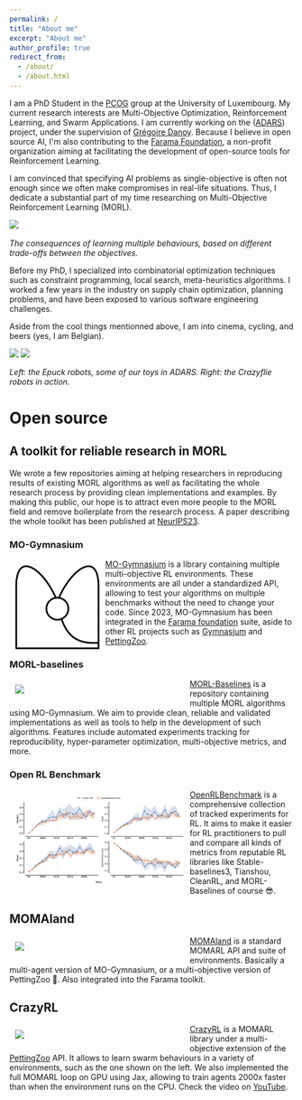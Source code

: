 ```yaml
---
permalink: /
title: "About me"
excerpt: "About me"
author_profile: true
redirect_from: 
  - /about/
  - /about.html
---
```


I am a PhD Student in the [PCOG](https://pcog.uni.lu/) group at the University of Luxembourg. My current research interests are Multi-Objective Optimization, Reinforcement Learning, and Swarm Applications. I am currently working on the ([ADARS](https://adars.uni.lu/)) project, under the supervision of [Grégoire Danoy](https://danoy.gforge.uni.lu/). Because I believe in open source AI, I'm also contributing to the [Farama Foundation](https://farama.org/), a non-profit organization aiming at facilitating the development of open-source tools for Reinforcement Learning.

I am convinced that specifying AI problems as single-objective is often not enough since we often make compromises in real-life situations. Thus, I dedicate a substantial part of my time researching on Multi-Objective Reinforcement Learning (MORL). 


<img src="../images/mo_cheetah_rect.gif" width=500>

<em>The consequences of learning multiple behaviours, based on different trade-offs between the objectives.</em>



Before my PhD, I specialized into combinatorial optimization techniques such as constraint programming, local search, meta-heuristics algorithms. I worked a few years in the industry on supply chain optimization, planning problems, and have been exposed to various software engineering challenges. 

Aside from the cool things mentionned above, I am into cinema, cycling, and beers (yes, I am Belgian).

<img src="../images/epuck.jpeg" width=300>  <img src="../images/circle.gif" width=350>

<em>Left: the Epuck robots, some of our toys in ADARS. Right: the Crazyflie robots in action.</em>



<h1> Open source </h1>

<div>
<h2> A toolkit for reliable research in MORL </h2>
We wrote a few repositories aiming at helping researchers in reproducing results of existing MORL algorithms as well as facilitating the whole research process by providing clean implementations and examples. By making this public, our hope is to attract even more people to the MORL field and remove boilerplate from the research process.  A paper describing the whole toolkit has been published at <a href="https://openreview.net/forum?id=jfwRLudQyj">NeurIPS23</a>.
</div>

<div>
<h3> MO-Gymnasium </h3>
<p>
<img src="../images/MO-Gymnasium.svg" width=150 style="float:left; padding:10px" >
<a href="https://github.com/Farama-Foundation/MO-Gymnasium">MO-Gymnasium</a> is a library containing multiple multi-objective RL environments. These environments are all under a standardized API, allowing to test your algorithms on multiple benchmarks without the need to change your code. Since 2023, MO-Gymnasium has been integrated in the <a href="https://farama.org">Farama foundation</a> suite, aside to other RL projects such as <a href="https://github.com/Farama-Foundation/Gymnasium">Gymnasium</a> and <a href= "https://github.com/Farama-Foundation/PettingZoo">PettingZoo</a>.
</p>
</div>

<div>
<h3> MORL-baselines </h3>
<p>
<img src="../images/mo_cheetah_rect.gif" width=300 style="float:left; padding:10px">

<a href="https://github.com/LucasAlegre/morl-baselines">MORL-Baselines</a> is a repository containing multiple MORL algorithms using MO-Gymnasium. We aim to provide clean, reliable and validated implementations as well as tools to help in the development of such algorithms. Features include automated experiments tracking for reproducibility, hyper-parameter optimization, multi-objective metrics, and more.
</p>
</div>

<div>
<h3> Open RL Benchmark </h3>
<p>
<img src="../images/openrlbenchmark.png" width=300 style="float:left; padding:10px">
<a href="https://github.com/openrlbenchmark/openrlbenchmark">OpenRLBenchmark</a> is a comprehensive collection of tracked experiments for RL. It aims to make it easier for RL practitioners to pull and compare all kinds of metrics from reputable RL libraries like Stable-baselines3, Tianshou, CleanRL, and MORL-Baselines of course 😎.
</p>
</div>

<div>
<h2> MOMAland </h2>
<p>
<img src="../images/walkers_pf.gif" width=300 style="float:left; padding:10px">
<a href="https://github.com/Farama-Foundation/momaland">MOMAland</a> is a standard MOMARL API and suite of environments. Basically a multi-agent version of MO-Gymnasium, or a multi-objective version of PettingZoo 🙂. Also integrated into the Farama toolkit.
</p>
</div>


<div>
<h2> CrazyRL </h2>
<p>
<img src="../images/circle.gif" width=300 style="float:left; padding:10px">
<a href="https://github.com/ffelten/CrazyRL">CrazyRL</a> is a MOMARL library under a multi-objective extension of the  <a href= "https://github.com/Farama-Foundation/PettingZoo">PettingZoo</a> API. It allows to learn swarm behaviours in a variety of environments, such as the one shown on the left. We also implemented the full MOMARL loop on GPU using Jax, allowing to train agents 2000x faster than when the environment runs on the CPU. Check the video on 
<a href="https://www.youtube.com/watch?v=4FeTjZnpgJI&ab_channel=FlorianFelten">YouTube</a>.
</p>
</div>



